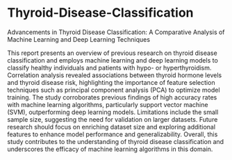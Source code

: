 # Thyroid-Disease-Classification
Advancements in Thyroid Disease Classification: A Comparative Analysis of Machine Learning and Deep Learning Techniques

This report presents an overview of previous research on thyroid disease classification and employs machine learning and deep learning models to classify healthy individuals and patients with hypo- or hyperthyroidism. Correlation analysis revealed associations between thyroid hormone levels and thyroid disease risk, highlighting the importance of feature selection techniques such as principal component analysis (PCA) to optimize model training. The study corroborates previous findings of high accuracy rates with machine learning algorithms, particularly support vector machine (SVM), outperforming deep learning models. Limitations include the small sample size, suggesting the need for validation on larger datasets. Future research should focus on enriching dataset size and exploring additional features to enhance model performance and generalizability. Overall, this study contributes to the understanding of thyroid disease classification and underscores the efficacy of machine learning algorithms in this domain.
